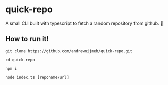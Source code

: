 # quick-repo
A small CLI built with typescript to fetch a random repository from github. :rocket:

## How to run it!

```
git clone https://github.com/andrewnijmeh/quick-repo.git
```
```
cd quick-repo
```
```
npm i
```
```
node index.ts [reponame/url]
```
